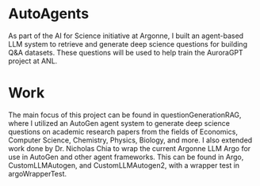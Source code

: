 # AutoAgents
As part of the AI for Science initiative at Argonne, I built an agent-based LLM system to retrieve and generate deep science questions for building Q&A datasets. These questions will be used to help train the AuroraGPT project at ANL. 

# Work
The main focus of this project can be found in questionGenerationRAG, where I utilized an AutoGen agent system to generate deep science questions on academic research papers from the fields of Economics, Computer Science, Chemistry, Physics, Biology, and more. 
I also extended work done by Dr. Nicholas Chia to wrap the current Argonne LLM Argo for use in AutoGen and other agent frameworks. This can be found in Argo, CustomLLMAutogen, and CustomLLMAutogen2, with a wrapper test in argoWrapperTest.
